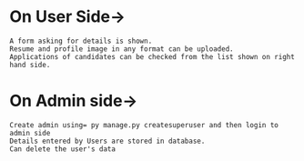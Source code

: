 # On User Side-> 
    A form asking for details is shown.
    Resume and profile image in any format can be uploaded.
    Applications of candidates can be checked from the list shown on right hand side.

# On Admin side->
    Create admin using= py manage.py createsuperuser and then login to admin side
    Details entered by Users are stored in database.
    Can delete the user's data